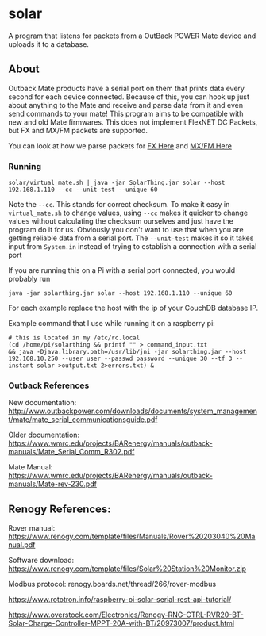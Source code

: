 # solar
A program that listens for packets from a OutBack POWER Mate device and uploads it to a database.


## About
Outback Mate products have a serial port on them that prints data every second for each device connected.
Because of this, you can hook up just about anything to the Mate and receive and parse data from it and even send
commands to your mate! This program aims to be compatible with new and old Mate firmwares. This does not implement
FlexNET DC Packets, but FX and MX/FM packets are supported.

You can look at how we parse packets for 
[FX Here](../src/main/java/me/retrodaredevil/solarthing/solar/outback/fx/FXStatusPackets.java) and 
[MX/FM Here](../src/main/java/me/retrodaredevil/solarthing/solar/outback/mx/MXStatusPackets.java)

### Running
```
solar/virtual_mate.sh | java -jar SolarThing.jar solar --host 192.168.1.110 --cc --unit-test --unique 60
```
Note the `--cc`. This stands for correct checksum. To make it easy in `virtual_mate.sh` to change values, using `--cc`
makes it quicker to change values without calculating the checksum ourselves and just have the program do it for us.
Obviously you don't want to use that when you are getting reliable data from a serial port. The `--unit-test` makes
it so it takes input from `System.in` instead of trying to establish a connection with a serial port

If you are running this on a Pi with a serial port connected, you would probably run
```
java -jar solarthing.jar solar --host 192.168.1.110 --unique 60
```
For each example replace the host with the ip of your CouchDB database IP.

Example command that I use while running it on a raspberry pi:
```
# this is located in my /etc/rc.local
(cd /home/pi/solarthing && printf "" > command_input.txt 
&& java -Djava.library.path=/usr/lib/jni -jar solarthing.jar --host 192.168.10.250 --user user --passwd password --unique 30 --tf 3 --instant solar >output.txt 2>errors.txt) &
```

### Outback References
New documentation:
http://www.outbackpower.com/downloads/documents/system_management/mate/mate_serial_communicationsguide.pdf

Older documentation:
https://www.wmrc.edu/projects/BARenergy/manuals/outback-manuals/Mate_Serial_Comm_R302.pdf

Mate Manual:
https://www.wmrc.edu/projects/BARenergy/manuals/outback-manuals/Mate-rev-230.pdf


## Renogy References:
Rover manual: https://www.renogy.com/template/files/Manuals/Rover%20203040%20Manual.pdf

Software download: https://www.renogy.com/template/files/Solar%20Station%20Monitor.zip

Modbus protocol: renogy.boards.net/thread/266/rover-modbus


https://www.rototron.info/raspberry-pi-solar-serial-rest-api-tutorial/

https://www.overstock.com/Electronics/Renogy-RNG-CTRL-RVR20-BT-Solar-Charge-Controller-MPPT-20A-with-BT/20973007/product.html

